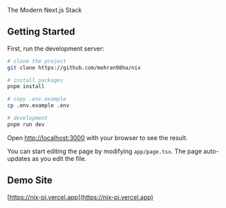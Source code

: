 The Modern Next.js Stack

## Getting Started

First, run the development server:

```bash
# clone the project
git clone https://github.com/mehran98ha/nix

# install packages
pnpm install

# copy .env.example
cp .env.example .env

# development
pnpm run dev
```

Open [http://localhost:3000](http://localhost:3000) with your browser to see the result.

You can start editing the page by modifying `app/page.tsx`. The page auto-updates as you edit the file.

## Demo Site
[https://nix-pi.vercel.app](https://nix-pi.vercel.app)

